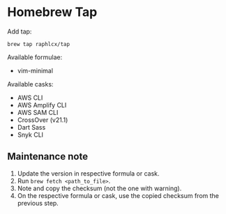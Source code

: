 # Homebrew Tap

Add tap:

```
brew tap raphlcx/tap
```

Available formulae:

- vim-minimal

Available casks:

- AWS CLI
- AWS Amplify CLI
- AWS SAM CLI
- CrossOver (v21.1)
- Dart Sass
- Snyk CLI

## Maintenance note

1. Update the version in respective formula or cask.
1. Run `brew fetch <path_to_file>`.
1. Note and copy the checksum (not the one with warning).
1. On the respective formula or cask, use the copied checksum from the previous step.
